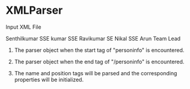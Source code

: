 # XMLParser


Input XML File 

<person>
    <personinfo id ="1">
         <name>Senthilkumar</name>
         <position>SSE</position>
    </personinfo>
    <personinfo id ="2">
        <name>kumar</name>
        <position>SSE</position>
    </personinfo>
    <personinfo id ="3">
        <name>Ravikumar</name>
        <position>SE</position>
    </personinfo>
    <personinfo id ="4">
        <name>Nikal</name>
        <position>SSE</position>
    </personinfo>
    <personinfo id ="5">
        <name>Arun</name>
        <position>Team Lead</position>
    </personinfo>
</person>


1. The parser object when the start tag of "personinfo" is encountered.
  
2. The parser object when the end tag of  "/personinfo" is encountered.

3. The name and position tags will be parsed and the corresponding properties will be initialized.
